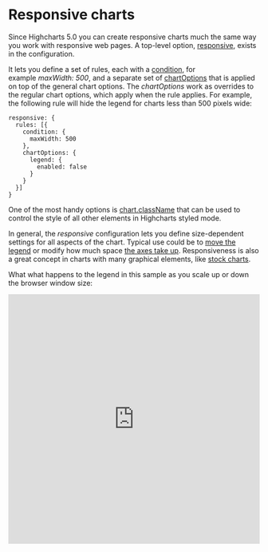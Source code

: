 Responsive charts
===

Since Highcharts 5.0 you can create responsive charts much the same way you work with responsive web pages. A top-level option, [responsive](https://api.highcharts.com/highcharts/responsive), exists in the configuration.

It lets you define a set of rules, each with a [condition](https://api.highcharts.com/highcharts/responsive.rules.condition), for example _maxWidth: 500_, and a separate set of [chartOptions](https://api.highcharts.com/highcharts/responsive.rules.chartOptions) that is applied on top of the general chart options. The _chartOptions_ work as overrides to the regular chart options, which apply when the rule applies. For example, the following rule will hide the legend for charts less than 500 pixels wide: 

    
    responsive: {  
      rules: [{  
        condition: {  
          maxWidth: 500  
        },  
        chartOptions: {  
          legend: {  
            enabled: false  
          }  
        }  
      }]  
    }

One of the most handy options is [chart.className](https://jsfiddle.net/gh/get/library/pure/highcharts/highcharts/tree/master/samples/highcharts/responsive/classname/) that can be used to control the style of all other elements in Highcharts styled mode.

In general, the _responsive_ configuration lets you define size-dependent settings for all aspects of the chart. Typical use could be to [move the legend](https://jsfiddle.net/gh/get/library/pure/highcharts/highcharts/tree/master/samples/highcharts/responsive/legend/) or modify how much space [the axes take up](https://jsfiddle.net/gh/get/library/pure/highcharts/highcharts/tree/master/samples/highcharts/responsive/axis/). Responsiveness is also a great concept in charts with many graphical elements, like [stock charts](https://jsfiddle.net/gh/get/library/pure/highcharts/highcharts/tree/master/samples/stock/demo/responsive/).

What what happens to the legend in this sample as you scale up or down the browser window size:

<iframe style="width: 100%; height: 500px; border: none;" src=https://www.highcharts.com/samples/embed/highcharts/responsive/legend allow="fullscreen"></iframe>
